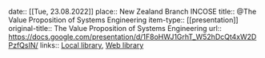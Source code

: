 date:: [[Tue, 23.08.2022]]
place:: New Zealand Branch INCOSE
title:: @The Value Proposition of Systems Engineering
item-type:: [[presentation]]
original-title:: The Value Proposition of Systems Engineering
url:: https://docs.google.com/presentation/d/1F8oHWJ1GrhT_W52hDcQt4xW2DPzfQsIN/
links:: [Local library](zotero://select/library/items/S8FDFUKP), [Web library](https://www.zotero.org/users/6520516/items/S8FDFUKP)
